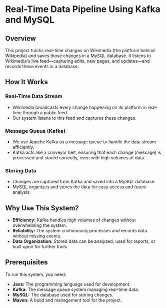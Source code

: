 # Real-Time Data Pipeline Using Kafka and MySQL

## Overview
This project tracks real-time changes on Wikimedia (the platform behind Wikipedia) and saves those changes in a MySQL database. It listens to Wikimedia's live feed—capturing edits, new pages, and updates—and records these events in a database.

## How It Works

### Real-Time Data Stream
- Wikimedia broadcasts every change happening on its platform in real-time through a public feed.
- Our system listens to this feed and captures these changes.

### Message Queue (Kafka)
- We use Apache Kafka as a message queue to handle the data stream efficiently.
- Kafka acts like a conveyor belt, ensuring that each change (message) is processed and stored correctly, even with high volumes of data.

### Storing Data
- Changes are captured from Kafka and saved into a MySQL database.
- MySQL organizes and stores the data for easy access and future analysis.

## Why Use This System?
- **Efficiency:** Kafka handles high volumes of changes without overwhelming the system.
- **Reliability:** The system continuously processes and records data without missing events.
- **Data Organization:** Stored data can be analyzed, used for reports, or built upon for further tools.

## Prerequisites
To run this system, you need:
- **Java:** The programming language used for development.
- **Kafka:** The message queue system managing real-time data.
- **MySQL:** The database used for storing changes.
- **Maven:** A build and management tool for the project.

